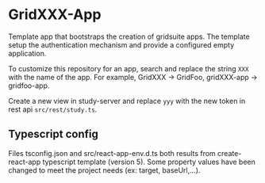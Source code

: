# GridXXX-App

Template app that bootstraps the creation of gridsuite apps.
The template setup the authentication mechanism and provide a configured empty application.

To customize this repository for an app, search and replace the string `XXX` with the name of the app. For example, GridXXX -> GridFoo, gridXXX-app -> gridfoo-app.

Create a new view in study-server and replace `yyy` with the new token in rest api `src/rest/study.ts`. 

## Typescript config

Files tsconfig.json and src/react-app-env.d.ts both results from create-react-app typescript template (version 5).
Some property values have been changed to meet the project needs (ex: target, baseUrl,...).
